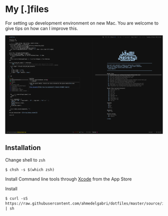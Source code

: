 # My [.]files

For setting up development environment on new Mac. You are welcome to give tips on how can I improve this.

![screenshot](https://raw.githubusercontent.com/ahmedelgabri/dotfiles/master/screenshot.png)

## Installation

Change shell to `zsh`

    $ chsh -s $(which zsh)

Install Command line tools through [Xcode](https://itunes.apple.com/en/app/xcode/id497799835?mt=12) from the App Store

Install

    $ curl -sS https://raw.githubusercontent.com/ahmedelgabri/dotfiles/master/source/install | sh
